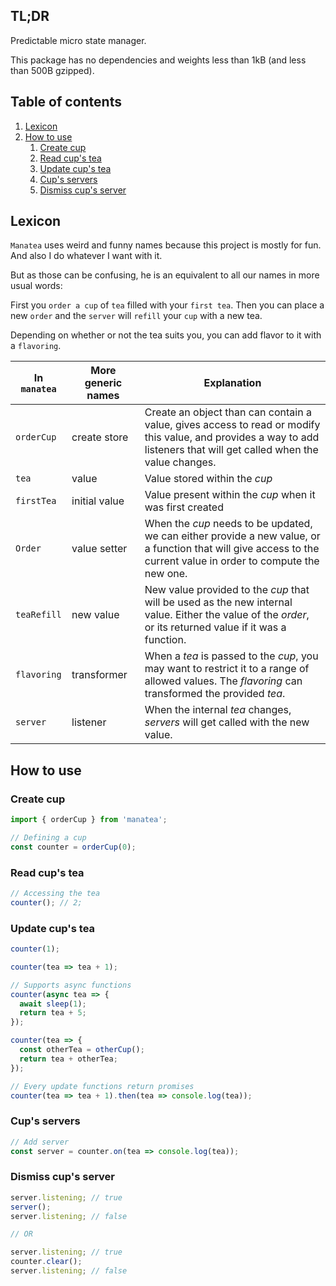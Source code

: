 ## TL;DR <!-- omit in toc -->

Predictable micro state manager.

This package has no dependencies and weights less than 1kB (and less than 500B gzipped).

## Table of contents <!-- omit in toc -->

1. [Lexicon](#lexicon)
2. [How to use](#how-to-use)
   1. [Create cup](#create-cup)
   2. [Read cup's tea](#read-cups-tea)
   3. [Update cup's tea](#update-cups-tea)
   4. [Cup's servers](#cups-servers)
   5. [Dismiss cup's server](#dismiss-cups-server)

## Lexicon

`Manatea` uses weird and funny names because this project is mostly for fun. And also I do whatever I want with it.

But as those can be confusing, he is an equivalent to all our names in more usual words:

First you `order a cup` of `tea` filled with your `first tea`. Then you can place a new `order` and the `server` will `refill` your `cup` with a new tea.

Depending on whether or not the tea suits you, you can add flavor to it with a `flavoring`.

| In `manatea` | More generic names | Explanation                                                                                                                                                            |
| ------------ | ------------------ | ---------------------------------------------------------------------------------------------------------------------------------------------------------------------- |
| `orderCup`   | create store       | Create an object than can contain a value, gives access to read or modify this value, and provides a way to add listeners that will get called when the value changes. |
| `tea`        | value              | Value stored within the _cup_                                                                                                                                          |
| `firstTea`   | initial value      | Value present within the _cup_ when it was first created                                                                                                               |
| `Order`      | value setter       | When the _cup_ needs to be updated, we can either provide a new value, or a function that will give access to the current value in order to compute the new one.       |
| `teaRefill`  | new value          | New value provided to the _cup_ that will be used as the new internal value. Either the value of the _order_, or its returned value if it was a function.              |
| `flavoring`  | transformer        | When a _tea_ is passed to the _cup_, you may want to restrict it to a range of allowed values. The _flavoring_ can transformed the provided _tea_.                     |
| `server`     | listener           | When the internal _tea_ changes, _servers_ will get called with the new value.                                                                                         |

## How to use

### Create cup

```js
import { orderCup } from 'manatea';

// Defining a cup
const counter = orderCup(0);
```

### Read cup's tea

```js
// Accessing the tea
counter(); // 2;
```

### Update cup's tea

```js
counter(1);

counter(tea => tea + 1);

// Supports async functions
counter(async tea => {
  await sleep(1);
  return tea + 5;
});

counter(tea => {
  const otherTea = otherCup();
  return tea + otherTea;
});

// Every update functions return promises
counter(tea => tea + 1).then(tea => console.log(tea));
```

### Cup's servers

```js
// Add server
const server = counter.on(tea => console.log(tea));
```

### Dismiss cup's server

```js
server.listening; // true
server();
server.listening; // false

// OR

server.listening; // true
counter.clear();
server.listening; // false
```
